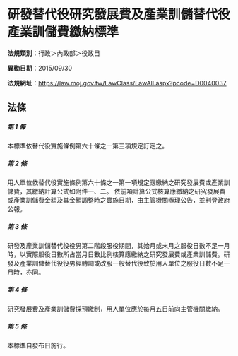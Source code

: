 # 研發替代役研究發展費及產業訓儲替代役產業訓儲費繳納標準

**法規類別**：行政＞內政部＞役政目

**異動日期**：2015/09/30  

**法規網址**：https://law.moj.gov.tw/LawClass/LawAll.aspx?pcode=D0040037





## 法條
##### 第 1 條
本標準依替代役實施條例第六十條之一第三項規定訂定之。

##### 第 2 條
用人單位依替代役實施條例第六十條之一第一項規定應繳納之研究發展費或產業訓儲費，其繳納計算公式如附件一、二。
依前項計算公式核算應繳納之研究發展費或產業訓儲費金額及其金額調整時之實施日期，由主管機關辦理公告，並刊登政府公報。

##### 第 3 條
研發及產業訓儲替代役役男第二階段服役期間，其始月或末月之服役日數不足一月時，以實際服役日數所占當月日數比例核算應繳納之研究發展費或產業訓儲費。研發及產業訓儲替代役役男經轉調或改服一般替代役致於用人單位之服役日數不足一月時，亦同。

##### 第 4 條
研究發展費及產業訓儲費採預繳制，用人單位應於每月五日前向主管機關繳納。

##### 第 5 條
本標準自發布日施行。



